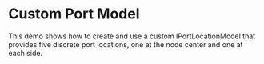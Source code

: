 # Custom Port Model
  

 This demo shows how to create and use a custom IPortLocationModel that provides five discrete port locations, one at the node center and one at each side.   